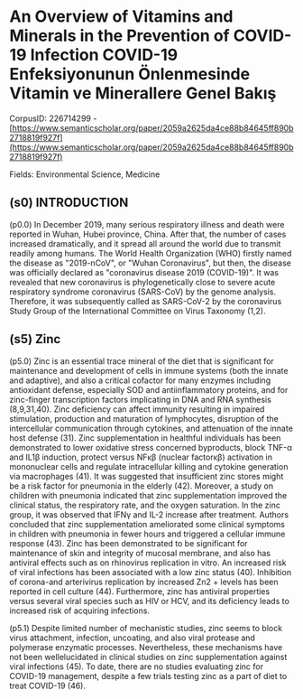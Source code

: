# An Overview of Vitamins and Minerals in the Prevention of COVID-19 Infection COVID-19 Enfeksiyonunun Önlenmesinde Vitamin ve Minerallere Genel Bakış

CorpusID: 226714299 - [https://www.semanticscholar.org/paper/2059a2625da4ce88b84645ff890b2718819f927f](https://www.semanticscholar.org/paper/2059a2625da4ce88b84645ff890b2718819f927f)

Fields: Environmental Science, Medicine

## (s0) INTRODUCTION
(p0.0) In December 2019, many serious respiratory illness and death were reported in Wuhan, Hubei province, China. After that, the number of cases increased dramatically, and it spread all around the world due to transmit readily among humans. The World Health Organization (WHO) firstly named the disease as "2019-nCoV", or "Wuhan Coronavirus", but then, the disease was officially declared as "coronavirus disease 2019 (COVID-19)". It was revealed that new coronavirus is phylogenetically close to severe acute respiratory syndrome coronavirus (SARS-CoV) by the genome analysis. Therefore, it was subsequently called as SARS-CoV-2 by the coronavirus Study Group of the International Committee on Virus Taxonomy (1,2).
## (s5) Zinc
(p5.0) Zinc is an essential trace mineral of the diet that is significant for maintenance and development of cells in immune systems (both the innate and adaptive), and also a critical cofactor for many enzymes including antioxidant defense, especially SOD and antiinflammatory proteins, and for zinc-finger transcription factors implicating in DNA and RNA synthesis (8,9,31,40). Zinc deficiency can affect immunity resulting in impaired stimulation, production and maturation of lymphocytes, disruption of the intercellular communication through cytokines, and attenuation of the innate host defense (31). Zinc supplementation in healthful individuals has been demonstrated to lower oxidative stress concerned byproducts, block TNF-α and IL1β induction, protect versus NFκβ (nuclear factorκβ) activation in mononuclear cells and regulate intracellular killing and cytokine generation via macrophages (41). It was suggested that insufficient zinc stores might be a risk factor for pneumonia in the elderly (42). Moreover, a study on children with pneumonia indicated that zinc supplementation improved the clinical status, the respiratory rate, and the oxygen saturation. In the zinc group, it was observed that IFNγ and IL-2 increase after treatment. Authors concluded that zinc supplementation ameliorated some clinical symptoms in children with pneumonia in fewer hours and triggered a cellular immune response (43). Zinc has been demonstrated to be significant for maintenance of skin and integrity of mucosal membrane, and also has antiviral effects such as on rhinovirus replication in vitro. An increased risk of viral infections has been associated with a low zinc status (40). Inhibition of corona-and arterivirus replication by increased Zn2 + levels has been reported in cell culture (44). Furthermore, zinc has antiviral properties versus several viral species such as HIV or HCV, and its deficiency leads to increased risk of acquiring infections.

(p5.1) Despite limited number of mechanistic studies, zinc seems to block virus attachment, infection, uncoating, and also viral protease and polymerase enzymatic processes. Nevertheless, these mechanisms have not been wellelucidated in clinical studies on zinc supplementation against viral infections (45). To date, there are no studies evaluating zinc for COVID-19 management, despite a few trials testing zinc as a part of diet to treat COVID-19 (46).
